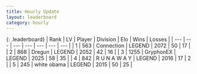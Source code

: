 ```yaml
---
title: Hourly Update
layout: leaderboard
category: hourly
---
```


{: .leaderboard}
| Rank | LV | Player | Division | Elo | Wins | Losses |
| --- | --- | --- | --- | --- | --- | --- |
| <span data-change="0">1</span> | 563 | <span title="ID: 539711">Connection</span> | LEGEND | <span data-change="0">2072</span> | <span data-change="0">50</span> | <span data-change="0">17</span> |
| <span data-change="0">2</span> | 868 | <span title="ID: 337810">Dregun</span> | LEGEND | <span data-change="0">2052</span> | <span data-change="0">42</span> | <span data-change="0">16</span> |
| <span data-change="0">3</span> | 1255 | <span title="ID: 315148">GryphonEX</span> | LEGEND | <span data-change="0">2025</span> | <span data-change="0">58</span> | <span data-change="0">35</span> |
| <span data-change="0">4</span> | 842 | <span title="ID: 66144">R U N A W A Y</span> | LEGEND | <span data-change="0">2016</span> | <span data-change="0">17</span> | <span data-change="0">2</span> |
| <span data-change="0">5</span> | 245 | <span title="ID: 529475">white obama</span> | LEGEND | <span data-change="0">2015</span> | <span data-change="0">50</span> | <span data-change="0">25</span> |